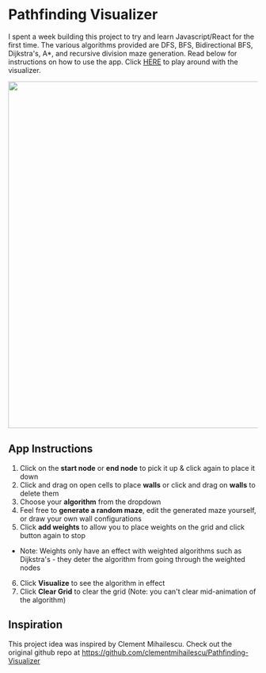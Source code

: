 # Pathfinding Visualizer

I spent a week building this project to try and learn Javascript/React for the first time. The various algorithms provided are DFS, BFS, Bidirectional BFS, Dijkstra's, A*, and recursive division maze generation. Read below for instructions on how to use the app. Click [HERE](https://justinlorenz.github.io/Pathfinding_Visualizer/) to play around with the visualizer. 

<img src="./imgs/visualization.gif" width="700">

## App Instructions
1. Click on the __start node__ or __end node__ to pick it up & click again to place it down
2. Click and drag on open cells to place __walls__ or click and drag on __walls__ to delete them
3. Choose your __algorithm__ from the dropdown
4. Feel free to __generate a random maze__, edit the generated maze yourself, or draw your own wall configurations
5. Click __add weights__ to allow you to place weights on the grid and click button again to stop 
  * Note: Weights only have an effect with weighted algorithms such as Dijkstra's - they deter the algorithm from going through the weighted nodes
6. Click **Visualize** to see the algorithm in effect
7. Click **Clear Grid** to clear the grid (Note: you can't clear mid-animation of the algorithm)

## Inspiration
This project idea was inspired by Clement Mihailescu. Check out the original github repo at https://github.com/clementmihailescu/Pathfinding-Visualizer


